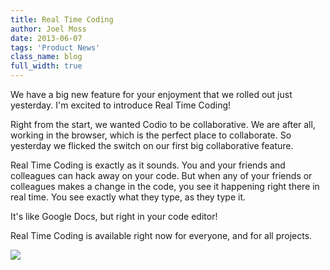 ```yaml
---
title: Real Time Coding
author: Joel Moss
date: 2013-06-07
tags: 'Product News'
class_name: blog
full_width: true
---
```


We have a big new feature for your enjoyment that we rolled out just yesterday. I'm excited to introduce Real Time Coding!

Right from the start, we wanted Codio to be collaborative. We are after all, working in the browser, which is the perfect place to collaborate. So yesterday we flicked the switch on our first big collaborative feature.

Real Time Coding is exactly as it sounds. You and your friends and colleagues can hack away on your code. But when any of your friends or colleagues makes a change in the code, you see it happening right there in real time. You see exactly what they type, as they type it.

It's like Google Docs, but right in your code editor!

Real Time Coding is available right now for everyone, and for all projects.

![](blog/real-time-coding.gif)